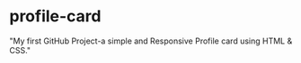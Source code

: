 # profile-card
"My first GitHub Project-a simple and Responsive Profile card using HTML &amp; CSS."
